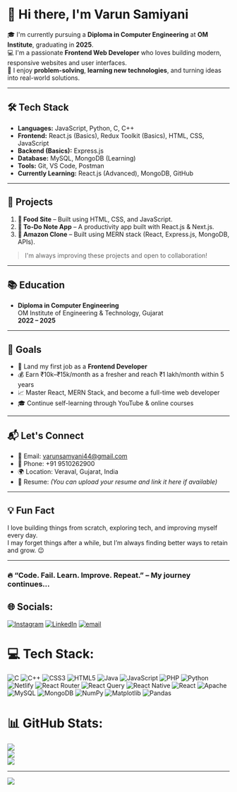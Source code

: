 # 👋 Hi there, I'm Varun Samiyani 

🎓 I'm currently pursuing a **Diploma in Computer Engineering** at **OM Institute**, graduating in **2025**.  
💻 I'm a passionate **Frontend Web Developer** who loves building modern, responsive websites and user interfaces.  
🧠 I enjoy **problem-solving**, **learning new technologies**, and turning ideas into real-world solutions.

---

## 🛠️ Tech Stack

- **Languages:** JavaScript, Python, C, C++
- **Frontend:** React.js (Basics), Redux Toolkit (Basics), HTML, CSS, JavaScript
- **Backend (Basics):** Express.js
- **Database:** MySQL, MongoDB (Learning)
- **Tools:** Git, VS Code, Postman
- **Currently Learning:** React.js (Advanced), MongoDB, GitHub

---

## 🚀 Projects

1. **🍔 Food Site** – Built using HTML, CSS, and JavaScript.
2. **📝 To-Do Note App** – A productivity app built with React.js & Next.js.
3. **🛒 Amazon Clone** – Built using MERN stack (React, Express.js, MongoDB, APIs).

> I'm always improving these projects and open to collaboration!

---

## 📚 Education

- **Diploma in Computer Engineering**  
  OM Institute of Engineering & Technology, Gujarat  
  **2022 – 2025**

---

## 🎯 Goals

- 💼 Land my first job as a **Frontend Developer**
- 💰 Earn ₹10k–₹15k/month as a fresher and reach ₹1 lakh/month within 5 years
- 📈 Master React, MERN Stack, and become a full-time web developer
- 🎓 Continue self-learning through YouTube & online courses

---

## 📬 Let's Connect

- 📧 Email: [varunsamyani44@gmail.com](mailto:varunsamyani44@gmail.com)  
- 📱 Phone: +91 9510262900  
- 🌍 Location: Veraval, Gujarat, India  
- 💼 Resume: *(You can upload your resume and link it here if available)*

---

## 💡 Fun Fact

I love building things from scratch, exploring tech, and improving myself every day.  
I may forget things after a while, but I’m always finding better ways to retain and grow. 😉

---

### 🔥 “Code. Fail. Learn. Improve. Repeat.” – My journey continues...


## 🌐 Socials:
[![Instagram](https://img.shields.io/badge/Instagram-%23E4405F.svg?logo=Instagram&logoColor=white)](https://instagram.com/Varun_1885) [![LinkedIn](https://img.shields.io/badge/LinkedIn-%230077B5.svg?logo=linkedin&logoColor=white)](https://linkedin.com/in/varun-samyani) [![email](https://img.shields.io/badge/Email-D14836?logo=gmail&logoColor=white)](mailto:Varunsamyani44@gmail.com) 

# 💻 Tech Stack:
![C](https://img.shields.io/badge/c-%2300599C.svg?style=for-the-badge&logo=c&logoColor=white) ![C++](https://img.shields.io/badge/c++-%2300599C.svg?style=for-the-badge&logo=c%2B%2B&logoColor=white) ![CSS3](https://img.shields.io/badge/css3-%231572B6.svg?style=for-the-badge&logo=css3&logoColor=white) ![HTML5](https://img.shields.io/badge/html5-%23E34F26.svg?style=for-the-badge&logo=html5&logoColor=white) ![Java](https://img.shields.io/badge/java-%23ED8B00.svg?style=for-the-badge&logo=openjdk&logoColor=white) ![JavaScript](https://img.shields.io/badge/javascript-%23323330.svg?style=for-the-badge&logo=javascript&logoColor=%23F7DF1E) ![PHP](https://img.shields.io/badge/php-%23777BB4.svg?style=for-the-badge&logo=php&logoColor=white) ![Python](https://img.shields.io/badge/python-3670A0?style=for-the-badge&logo=python&logoColor=ffdd54) ![Netlify](https://img.shields.io/badge/netlify-%23000000.svg?style=for-the-badge&logo=netlify&logoColor=#00C7B7) ![React Router](https://img.shields.io/badge/React_Router-CA4245?style=for-the-badge&logo=react-router&logoColor=white) ![React Query](https://img.shields.io/badge/-React%20Query-FF4154?style=for-the-badge&logo=react%20query&logoColor=white) ![React Native](https://img.shields.io/badge/react_native-%2320232a.svg?style=for-the-badge&logo=react&logoColor=%2361DAFB) ![React](https://img.shields.io/badge/react-%2320232a.svg?style=for-the-badge&logo=react&logoColor=%2361DAFB) ![Apache](https://img.shields.io/badge/apache-%23D42029.svg?style=for-the-badge&logo=apache&logoColor=white) ![MySQL](https://img.shields.io/badge/mysql-4479A1.svg?style=for-the-badge&logo=mysql&logoColor=white) ![MongoDB](https://img.shields.io/badge/MongoDB-%234ea94b.svg?style=for-the-badge&logo=mongodb&logoColor=white) ![NumPy](https://img.shields.io/badge/numpy-%23013243.svg?style=for-the-badge&logo=numpy&logoColor=white) ![Matplotlib](https://img.shields.io/badge/Matplotlib-%23ffffff.svg?style=for-the-badge&logo=Matplotlib&logoColor=black) ![Pandas](https://img.shields.io/badge/pandas-%23150458.svg?style=for-the-badge&logo=pandas&logoColor=white)
# 📊 GitHub Stats:
![](https://github-readme-stats.vercel.app/api?username=VS1975&theme=dark&hide_border=false&include_all_commits=false&count_private=false)<br/>
![](https://nirzak-streak-stats.vercel.app/?user=VS1975&theme=dark&hide_border=false)<br/>
![](https://github-readme-stats.vercel.app/api/top-langs/?username=VS1975&theme=dark&hide_border=false&include_all_commits=false&count_private=false&layout=compact)

---
[![](https://visitcount.itsvg.in/api?id=VS1975&icon=0&color=0)](https://visitcount.itsvg.in)

<!-- Proudly created with GPRM ( https://gprm.itsvg.in ) -->
